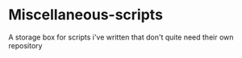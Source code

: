 # Miscellaneous-scripts
A storage box for scripts i've written that don't quite need their own repository
